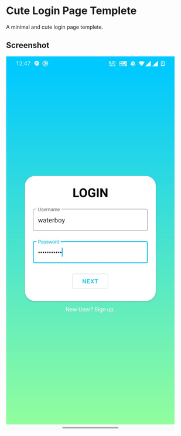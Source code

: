 # Cute Login Page Templete
A minimal and cute login page templete.

## Screenshot
![Screenshoot](/Screenshot.jpeg)
